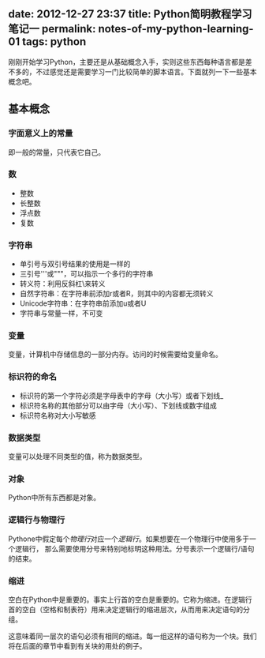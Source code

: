 date: 2012-12-27 23:37
title: Python简明教程学习笔记一
permalink: notes-of-my-python-learning-01
tags: python
---

刚刚开始学习Python，主要还是从基础概念入手，实则这些东西每种语言都是差不多的，不过感觉还是需要学习一门比较简单的脚本语言。下面就列一下一些基本概念吧。

## 基本概念

### 字面意义上的常量
即一般的常量，只代表它自己。

### 数
* 整数
* 长整数
* 浮点数
* 复数

### 字符串
* 单引号与双引号结果的使用是一样的
* 三引号'''或"""，可以指示一个多行的字符串
* 转义符：利用反斜杠\来转义
* 自然字符串：在字符串前添加r或者R，则其中的内容都无须转义
* Unicode字符串：在字符串前添加u或者U
* 字符串与常量一样，不可变

### 变量
变量，计算机中存储信息的一部分内存。访问的时候需要给变量命名。

### 标识符的命名
* 标识符的第一个字符必须是字母表中的字母（大小写）或者下划线_
* 标识符名称的其他部分可以由字母（大小写）、下划线或数字组成
* 标识符名称对大小写敏感

### 数据类型
变量可以处理不同类型的值，称为数据类型。

### 对象
Python中所有东西都是对象。

### 逻辑行与物理行
Pythone中假定每个*物理行*对应一个*逻辑行*。如果想要在一个物理行中使用多于一个逻辑行， 那么需要使用分号来特别地标明这种用法。分号表示一个逻辑行/语句的结束。

### 缩进
空白在Python中是重要的。事实上行首的空白是重要的。它称为缩进。在逻辑行首的空白（空格和制表符）用来决定逻辑行的缩进层次，从而用来决定语句的分组。

这意味着同一层次的语句必须有相同的缩进。每一组这样的语句称为一个块。我们将在后面的章节中看到有关块的用处的例子。